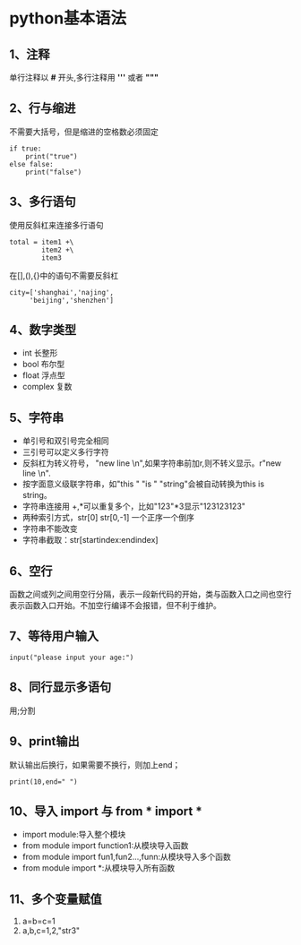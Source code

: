 # python基本语法

## 1、注释

单行注释以 **#** 开头,多行注释用 **'''** 或者 **"""**

## 2、行与缩进

不需要大括号，但是缩进的空格数必须固定

```
if true:
    print("true")
else false:
    print("false")
```

## 3、多行语句

使用反斜杠来连接多行语句

```
total = item1 +\
        item2 +\
        item3
```

在[],(),{}中的语句不需要反斜杠

```
city=['shanghai','najing',
     'beijing','shenzhen']
```

## 4、数字类型

- int 长整形
- bool 布尔型
- float 浮点型
- complex 复数

## 5、字符串

- 单引号和双引号完全相同
- 三引号可以定义多行字符
- 反斜杠为转义符号， "new line \n",如果字符串前加r,则不转义显示。r"new line \n".
- 按字面意义级联字符串，如"this " "is " "string"会被自动转换为this is string。
- 字符串连接用 +,*可以重复多个，比如"123"*3显示"123123123"
- 两种索引方式，str[0] str[0,-1] 一个正序一个倒序
- 字符串不能改变
- 字符串截取：str[startindex:endindex]

## 6、空行

函数之间或列之间用空行分隔，表示一段新代码的开始，类与函数入口之间也空行表示函数入口开始。不加空行编译不会报错，但不利于维护。

## 7、等待用户输入

`input("please input your age:")`

## 8、同行显示多语句

用;分割

## 9、print输出

默认输出后换行，如果需要不换行，则加上end；

`print(10,end=" ")`

## 10、导入  import 与 from \* import \*

- import module:导入整个模块
- from module import function1:从模块导入函数
- from module import fun1,fun2...,funn:从模块导入多个函数
- from module import *:从模块导入所有函数

## 11、多个变量赋值

1. a=b=c=1
2. a,b,c=1,2,"str3"
